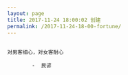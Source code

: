 ```yaml
---
layout: page
title: 2017-11-24 18:00:02 创建
permalink: /2017-11-24-18-00-fortune/
---
```

```

对男客细心，对女客耐心

        -  民谚

```
